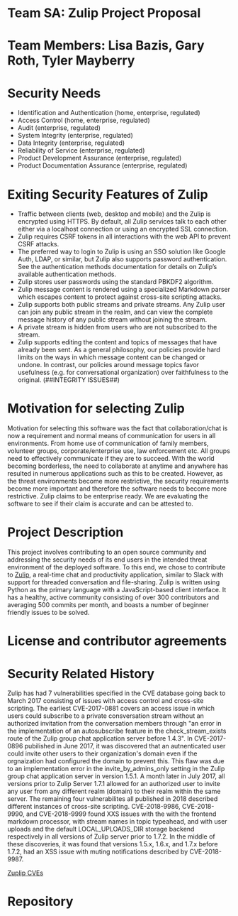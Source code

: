 # Team SA:  Zulip Project Proposal

# Team Members:  Lisa Bazis, Gary Roth, Tyler Mayberry

# Security Needs

* Identification and Authentication (home, enterprise, regulated)
* Access Control (home, enterprise, regulated)
* Audit (enterprise, regulated)
* System Integrity (enterprise, regulated)
* Data Integrity (enterprise, regulated)
* Reliability of Service (enterprise, regulated)
* Product Development Assurance (enterprise, regulated)
* Product Documentation Assurance (enterprise, regulated)

# Exiting Security Features of Zulip
* Traffic between clients (web, desktop and mobile) and the Zulip is encrypted using HTTPS. By default, all Zulip services talk to each other either via a localhost connection or using an encrypted SSL connection.
* Zulip requires CSRF tokens in all interactions with the web API to prevent CSRF attacks.
* The preferred way to login to Zulip is using an SSO solution like Google Auth, LDAP, or similar, but Zulip also supports password authentication. See the authentication methods documentation for details on Zulip’s available authentication methods.
* Zulip stores user passwords using the standard PBKDF2 algorithm.
* Zulip message content is rendered using a specialized Markdown parser which escapes content to protect against cross-site scripting attacks.
* Zulip supports both public streams and private streams. Any Zulip user can join any public stream in the realm, and can view the complete message history of any public stream without joining the stream.
* A private stream is hidden from users who are not subscribed to the stream.
* Zulip supports editing the content and topics of messages that have already been sent. As a general philosophy, our policies provide hard limits on the ways in which message content can be changed or undone. In contrast, our policies around message topics favor usefulness (e.g. for conversational organization) over faithfulness to the original.  (##INTEGRITY ISSUES##)

# Motivation for selecting Zulip

Motivation for selecting this software was the fact that collaboration/chat is now a requirement and normal means of communication for users in all environments.  From home use of communication of family members, volunteer groups, corporate/enterprise use, law enforcement etc.  All groups need to effectively communicate if they are to succeed.  With the world becoming borderless, the need to collaborate at anytime and anywhere has resulted in numerous applications such as this to be created.  However, as the threat environments become more restrictive, the security requirements become more important and therefore the software needs to become more restrictive.  Zulip claims to be enterprise ready.  We are evaluating the software to see if their claim is accurate and can be attested to.

# Project Description

This project involves contributing to an open source community and addressing the security needs of its end users in the intended threat environment of the deployed software. To this end, we chose to contribute to [Zulip](https://zulip.org/), a real-time chat and productivity application, similar to Slack with support for threaded conversation and file-sharing. Zulip is written using Python as the primary language with a JavaScript-based client interface. It has a healthy, active community consisting of over 300 contributors and averaging 500 commits per month, and boasts a number of beginner friendly issues to be solved.


# License and contributor agreements

# Security Related History

Zulip has had 7 vulnerabilities specified in the CVE database going back to March 2017 consisting of issues with access control and cross-site scripting. The earliest CVE-2017-0881 covers an access issue in which users could subscribe to a private consversation stream without an authorized invitation from the conversation members through "an error in the implementation of an autosubscribe feature in the check_stream_exists route of the Zulip group chat application server before 1.4.3". In CVE-2017-0896 pubilished in June 2017, it was discovered that an autnenticated user could invite other users to their organization's domain even if the orgnaization had configured the domain to prevent this. This flaw was due to an implementation error in the invite_by_admins_only setting in the Zulip group chat application server in version 1.5.1. A month later in July 2017, all versions prior to Zulip Server 1.7.1 allowed for an authorized user to invite any user from any different realm (domain) to their realm within the same server. The remaining four vulnerabilites all published in 2018 described different instances of cross-site scripting. CVE-2018-9986, 	CVE-2018-9990, and CVE-2018-9999 found XXS issues with the with the frontend markdown processor, with stream names in topic typeahead, and with user uploads and the default LOCAL_UPLOADS_DIR storage backend respectively in all versions of Zulip server prior to 1.7.2. In the middle of these discoveries, it was found that versions 1.5.x, 1.6.x, and 1.7.x before 1.7.2, had an XSS issue with muting notifications described by CVE-2018-9987.


[Zuplip CVEs](https://www.cvedetails.com/vulnerability-list/vendor_id-16270/Zulip.html)

# Repository
